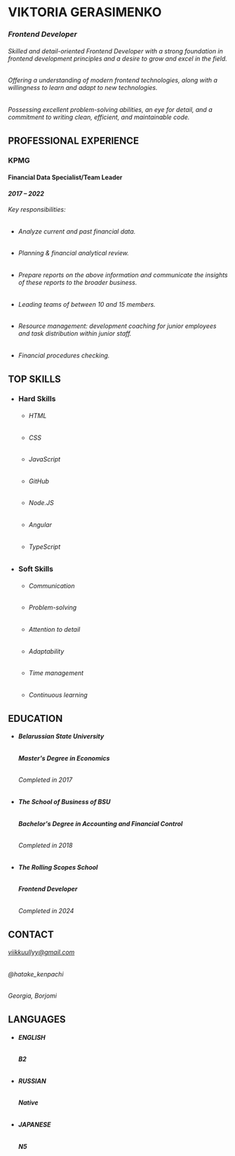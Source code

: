 # **VIKTORIA GERASIMENKO**
### ***Frontend Developer***
###### Skilled and detail-oriented Frontend Developer with a strong foundation in frontend development principles and a desire to grow and excel in the field.
###### Offering a understanding of modern frontend technologies, along with a willingness to learn and adapt to new technologies.
###### Possessing excellent problem-solving abilities, an eye for detail, and a commitment to writing clean, efficient, and maintainable code.
## **PROFESSIONAL EXPERIENCE**
### **KPMG**
#### **Financial Data Specialist/Team Leader**
#### ***2017 – 2022***
###### Key responsibilities:
* ###### Analyze current and past financial data.
* ###### Planning & financial analytical review.
* ###### Prepare reports on the above information and communicate the insights of these reports to the broader business.
* ###### Leading teams of between 10 and 15 members.
* ###### Resource management: development coaching for junior employees and task distribution within junior staff.
* ###### Financial procedures checking.
## **TOP SKILLS**
* ### **Hard Skills**
  * ###### HTML
  * ###### CSS
  * ###### JavaScript
  * ###### GitHub
  * ###### Node.JS
  * ###### Angular
  * ###### TypeScript
* ### **Soft Skills**
  * ###### Communication
  * ###### Problem-solving
  * ###### Attention to detail
  * ###### Adaptability
  * ###### Time management
  * ###### Continuous learning
## **EDUCATION**
* ###### **Belarussian State University**
  ###### ***Master's Degree in Economics***
  ###### Completed in 2017
* ###### **The School of Business of BSU**
  ###### ***Bachelor's Degree in Accounting and Financial Control***
  ###### Completed in 2018
* ###### **The Rolling Scopes School**
  ###### ***Frontend Developer***
  ###### Completed in 2024
## **CONTACT**
###### *viikkuullyy@gmail.com*
###### *@hatake_kenpachi*
###### Georgia, Borjomi

## **LANGUAGES**
* ###### **ENGLISH**
  ###### ***B2***
* ###### **RUSSIAN**
  ###### ***Native***
* ###### **JAPANESE**
  ###### ***N5***







